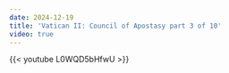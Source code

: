 ```yaml
---
date: 2024-12-19
title: 'Vatican II: Council of Apostasy part 3 of 10'
video: true
---
```



{{< youtube L0WQD5bHfwU >}}
